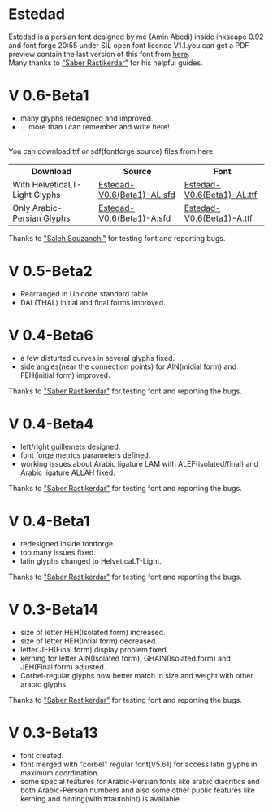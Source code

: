 # Estedad
Estedad is a persian font designed by me (Amin Abedi) inside inkscape 0.92 and font forge 20:55 under SIL open font licence V1.1.you can get a PDF preview contain the last version of this font from <a href="https://github.com/aminabedi68/Estedad/blob/master/V%200.5-Beta2/Preview.pdf">here</a>.
<br />Many thanks to <a href="https://github.com/rastikerdar">"Saber Rastikerdar"</a> for his helpful guides.

# V 0.6-Beta1
<ul>
<li>many glyphs redesigned and improved.</li>
<li>... more than i can remember and write here!</li>
</ul>

<br />
You can download ttf or sdf(fontforge source) files from here:
<br />

<table>
 <tr>
    <th>Download</th>
    <th>Source</th>
    <th>Font</th>
    </tr>
  <tr>
    <td>With HelveticaLT-Light Glyphs</td>
    <td><a href="https://github.com/aminabedi68/Estedad/blob/master/V%200.6-Beta1/With%20HelveticaLT-Light%20Glyphs/Source">Estedad-V0.6(Beta1)-AL.sfd</a></td>
    <td><a href="https://github.com/aminabedi68/Estedad/blob/master/V%200.6-Beta1/With%20HelveticaLT-Light%20Glyphs/Font">Estedad-V0.6(Beta1)-AL.ttf</a></td>
</tr>
<tr>
    <td>Only Arabic-Persian Glyphs</td>
    <td><a href="https://github.com/aminabedi68/Estedad/blob/master/V%200.6-Beta1/Only%20Arabic-Persian%20Glyphs/Source">Estedad-V0.6(Beta1)-A.sfd</a></td>
    <td><a href="https://github.com/aminabedi68/Estedad/tree/master/V%200.6-Beta1/Only%20Arabic-Persian%20Glyphs/Font">Estedad-V0.6(Beta1)-A.ttf</a></td>
</tr>
</table>
Thanks to <a href="https://github.com/zoghal">"Saleh Souzanchi"</a> for testing font and reporting bugs.


# V 0.5-Beta2
<ul>
<li>Rearranged in Unicode standard table.</li>
<li>DAL(THAL) initial and final forms improved.</li>
</ul>

# V 0.4-Beta6
<ul>
<li>a few disturted curves in several glyphs fixed.</li>
<li>side angles(near the connection points) for AIN(midial form) and FEH(initial form) improved.</li>
</ul>
Thanks to <a href="https://github.com/rastikerdar">"Saber Rastikerdar"</a> for testing font and reporting the bugs.

# V 0.4-Beta4
<ul>
<li>left/right guillemets designed.</li>
<li>font forge metrics parameters defined.</li>
<li>working issues about Arabic ligature LAM with ALEF(isolated/final) and Arabic ligature ALLAH fixed.</li>
</ul>
Thanks to <a href="https://github.com/rastikerdar">"Saber Rastikerdar"</a> for testing font and reporting the bugs.


# V 0.4-Beta1
<ul>
<li>redesigned inside fontforge.</li>
<li>too many issues fixed.</li>
<li>latin glyphs changed to HelveticaLT-Light.</li>
</ul>
Thanks to <a href="https://github.com/rastikerdar">"Saber Rastikerdar"</a> for testing font and reporting the bugs.


# V 0.3-Beta14
<ul>
<li>size of letter HEH(Isolated form) increased.</li>
<li>size of letter HEH(Intial form) decreased.</li>
<li>letter JEH(Final form) display problem fixed.</li>
<li>kerning for letter AIN(Isolated form), GHAIN(Isolated form) and JEH(Final form) adjusted.</li>
<li>Corbel-regular glyphs now better match in size and weight with other arabic glyphs.</li>
</ul>
Thanks to <a href="https://github.com/rastikerdar">"Saber Rastikerdar"</a> for testing font and reporting the bugs.


# V 0.3-Beta13
<ul>
<li>font created.</li>
<li>font merged with "corbel" regular font(V5.61) for access latin glyphs in maximum coordination.</li>
<li>some special features for Arabic-Persian fonts like arabic diacritics and both Arabic-Persian numbers and also some other public features like kerning and hinting(with ttfautohint) is available.</li>
</ul>
